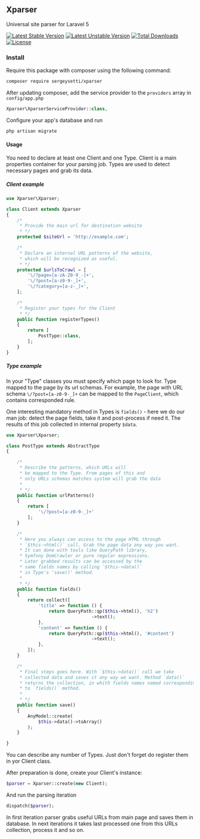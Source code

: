 ## Xparser
Universal site parser for Laravel 5

[![Latest Stable Version](https://poser.pugx.org/sergeysetti/xparser/v/stable)](https://packagist.org/packages/sergeysetti/xparser)
[![Latest Unstable Version](https://poser.pugx.org/sergeysetti/xparser/v/unstable)](https://packagist.org/packages/sergeysetti/xparser)
[![Total Downloads](https://poser.pugx.org/sergeysetti/xparser/downloads)](https://packagist.org/packages/sergeysetti/xparser)
[![License](https://poser.pugx.org/sergeysetti/xparser/license)](https://packagist.org/packages/sergeysetti/xparser)


### Install

Require this package with composer using the following command:

```bash
composer require sergeysetti/xparser
```

After updating composer, add the service provider to the `providers` array in `config/app.php`

```php
Xparser\XparserServiceProvider::class,
```

Configure your app's database and run 
```bash
php artisan migrate
```

#### Usage

You need to declare at least one Client and one Type. Client is a main properties container for your parsing job. Types are used to detect necessary pages and grab its data.

##### Client example 

```php
use Xparser\Xparser;

class Client extends Xparser
{
    /*
     * Provide the main url for destination website
     * */
    protected $siteUrl = 'http://example.com';

    /*
     * Declare an internal URL patterns of the website, 
     * which will be recognized as useful.
     * */
    protected $urlsToCrawl = [
        '\/?page=[a-zA-Z0-9_-]+',
        '\/?post=[a-z0-9-_]+',
        '\/?category=[a-z-_]+',
    ];

    /*
     * Register your types for the Client
     * */
    public function registerTypes()
    {
        return [
            PostType::class,
        ];
    }
}
```

##### Type example 

In your "Type" classes you must specify which page to look for. Type mapped to the page by its url schemas. For example, the page with URL schema `\/?post=[a-z0-9-_]+` can be mapped to the `PageClient`, which contains corresponded rule. 

One interesting mandatory method in Types is `fields()` - here we do our man job: detect the page fields, take it and post-process if need it. The results of this job collected in internal property `$data`.

```php
use Xparser\Xparser;

class PostType extends AbstractType
{

    /*
     * Describe the patterns, which URLs will 
     * be mapped to the Type. From pages of this and 
     * only URLs schemas matches system will grab the data
     * 
     * */
    public function urlPatterns()
    {
        return [
            '\/?post=[a-z0-9-_]+'
        ];
    }

    /*
     * Here you always can access to the page HTML through
     * `$this->html()` call. Grab the page data any way you want.
     * It can done with tools like QueryPath library, 
     * Symfony DomCrawler or pure regular expressions. 
     * Later grabbed results can be accessed by the 
     * same fields names by calling `$this->data()` 
     * in Type's 'save()' method.
     * 
     * */
    public function fields()
    {
        return collect([
            'title' => function () {
                return QueryPath::qp($this->html(), 'h2')
                                ->text();
            },
            'content' => function () {
                return QueryPath::qp($this->html(), '#content')
                                ->text();
            },
        ]);
    }

    /*
     * Final steps goes here. With `$this->data()` call we take 
     * collected data and saves it any way we want. Method `data()`
     * returns the collection, in whith fields names named corresponding
     * to `fields()` method.
     * 
     * */
    public function save()
    {
        AnyModel::create(
            $this->data()->toArray()
        );
    }

}
```
You can describe any number of Types. Just don't forget do register them in yor Client class. 

After preparation is done, create your Client's instance:

```php
$parser = Xparser::create(new Client);
```
And run the parsing iteration
```php
dispatch($parser);
```
In first iteration parser grabs useful URLs from main page and saves them in database. In next iterations it takes last processed one from this URLs collection, process it and so on.